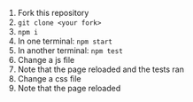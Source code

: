 1. Fork this repository
1. `git clone <your fork>`
1. `npm i`
1. In one terminal: `npm start`
1. In another terminal: `npm test`
1. Change a js file
1. Note that the page reloaded and the tests ran
1. Change a css file
1. Note that the page reloaded
